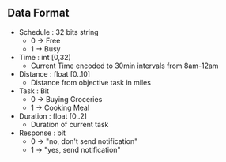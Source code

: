 ## Data Format
- Schedule : 32 bits string
    - 0 -> Free
    - 1 -> Busy
- Time : int [0,32)
    - Current Time encoded to 30min intervals from 8am-12am
- Distance : float [0..10]
    - Distance from objective task in miles
- Task : Bit
    - 0 -> Buying Groceries
    - 1 -> Cooking Meal
- Duration : float [0..2]
    - Duration of current task
- Response : bit
    - 0 -> "no, don't send notification"
    - 1 -> "yes, send notification"

<!-- Schedule,Time,Distance,Task,Duration,Response -->